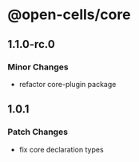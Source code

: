 # @open-cells/core

## 1.1.0-rc.0

### Minor Changes

- refactor core-plugin package

## 1.0.1

### Patch Changes

- fix core declaration types
